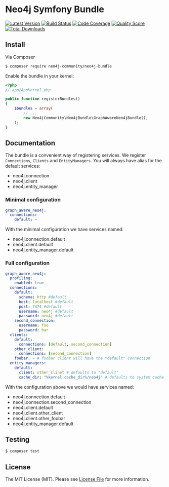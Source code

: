 # Neo4j Symfony Bundle

[![Latest Version](https://img.shields.io/github/release/neo4j-community/Neo4jBundle.svg?style=flat-square)](https://github.com/neo4j-community/Neo4jBundle/releases)
[![Build Status](https://img.shields.io/travis/neo4j-community/Neo4jBundle.svg?style=flat-square)](https://travis-ci.org/neo4j-community/Neo4jBundle)
[![Code Coverage](https://img.shields.io/scrutinizer/coverage/g/neo4j-community/Neo4jBundle.svg?style=flat-square)](https://scrutinizer-ci.com/g/neo4j-community/Neo4jBundle)
[![Quality Score](https://img.shields.io/scrutinizer/g/neo4j-community/Neo4jBundle.svg?style=flat-square)](https://scrutinizer-ci.com/g/neo4j-community/Neo4jBundle)
[![Total Downloads](https://img.shields.io/packagist/dt/neo4j-community/neo4j-bundle.svg?style=flat-square)](https://packagist.org/packages/neo4j-community/neo4j-bundle)


## Install

Via Composer

``` bash
$ composer require neo4j-community/neo4j-bundle
```

Enable the bundle in your kernel:

``` php
<?php
// app/AppKernel.php

public function registerBundles()
{
    $bundles = array(
        // ...
        new Neo4jCommunity\Neo4jBundle\GraphAwareNeo4jBundle(),
    );
}
```

## Documentation

The bundle is a convenient way of registering services. We register `Connections`, 
`Clients` and `EntityManagers`. You will always have alias for the default services:

 * neo4j.connection
 * neo4j.client
 * neo4j.entity_manager


### Minimal configuration

```yaml
graph_aware_neo4j:
  connections:
    default: ~
```

With the minimal configuration we have services named:
 * neo4j.connection.default
 * neo4j.client.default
 * neo4j.entity_manager.default

### Full configuration

```yaml
graph_aware_neo4j:
  profiling: 
    enabled: true
  connections:
    default:
      schema: http #default
      host: localhost #default
      port: 7474 #default
      username: neo4j #default
      password: neo4j #default
    second_connection:
      username: foo
      password: bar
  clients:
    default:
      connections: [default, second_connection]
    other_client:
      connections: [second_connection]
    foobar: ~ # foobar client will have the "default" connection
  entity_managers:
    default: 
      client: other_clinet # defaults to "default"
      cache_dir: "%kernel.cache_dir%/neo4j" # defaults to system cache
```
With the configuration above we would have services named:
 * neo4j.connection.default
 * neo4j.connection.second_connection
 * neo4j.client.default
 * neo4j.client.other_client
 * neo4j.client.other_foobar
 * neo4j.entity_manager.default


## Testing

``` bash
$ composer test
```

## License

The MIT License (MIT). Please see [License File](LICENSE) for more information.
